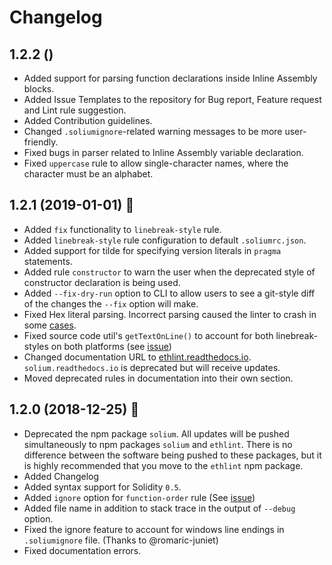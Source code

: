 # Changelog

## 1.2.2 ()
- Added support for parsing function declarations inside Inline Assembly blocks.
- Added Issue Templates to the repository for Bug report, Feature request and Lint rule suggestion.
- Added Contribution guidelines.
- Changed `.soliumignore`-related warning messages to be more user-friendly.
- Fixed bugs in parser related to Inline Assembly variable declaration.
- Fixed `uppercase` rule to allow single-character names, where the character must be an alphabet.

## 1.2.1 (2019-01-01) :sparkler:
- Added `fix` functionality to `linebreak-style` rule.
- Added `linebreak-style` rule configuration to default `.soliumrc.json`.
- Added support for tilde for specifying version literals in `pragma` statements.
- Added rule `constructor` to warn the user when the deprecated style of constructor declaration is being used.
- Added `--fix-dry-run` option to CLI to allow users to see a git-style diff of the changes the `--fix` option will make.
- Fixed Hex literal parsing. Incorrect parsing caused the linter to crash in some [cases](https://github.com/duaraghav8/Ethlint/issues/232).
- Fixed source code util's `getTextOnLine()` to account for both linebreak-styles on both platforms (see [issue](https://github.com/duaraghav8/Ethlint/issues/173))
- Changed documentation URL to [ethlint.readthedocs.io](https://ethlint.readthedocs.io). `solium.readthedocs.io` is deprecated but will receive updates.
- Moved deprecated rules in documentation into their own section.

## 1.2.0 (2018-12-25) :santa:
- Deprecated the npm package `solium`. All updates will be pushed simultaneously to npm packages `solium` and `ethlint`. There is no difference between the software being pushed to these packages, but it is highly recommended that you move to the `ethlint` npm package.
- Added Changelog
- Added syntax support for Solidity `0.5`.
- Added `ignore` option for `function-order` rule (See [issue](https://github.com/duaraghav8/Ethlint/issues/235))
- Added file name in addition to stack trace in the output of `--debug` option.
- Fixed the ignore feature to account for windows line endings in `.soliumignore` file. (Thanks to @romaric-juniet)
- Fixed documentation errors.
